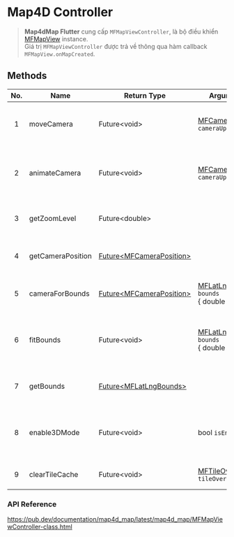 # Map4D Controller

> **Map4dMap Flutter** cung cấp `MFMapViewController`, là bộ điều khiển [MFMapView](./guides/mapview.md) instance.  
> Giá trị `MFMapViewController` được trả về thông qua hàm callback `MFMapView.onMapCreated`.

## Methods

| No. | Name | Return Type | Arguments | Description |
|:-:|-|-|-|-|
| 1 | moveCamera | Future\<void\> | [MFCameraUpdate](//pub.dev/documentation/map4d_map/latest/map4d_map/MFCameraUpdate-class.html) `cameraUpdate` | Di chuyển camera đến vị trí `cameraUpdate` ngay lập tức. |
| 2 | animateCamera | Future\<void\> | [MFCameraUpdate](//pub.dev/documentation/map4d_map/latest/map4d_map/MFCameraUpdate-class.html) `cameraUpdate` | Di chuyển camera đến vị trí `cameraUpdate` với hiệu ứng di chuyển. |
| 3 | getZoomLevel | Future\<double\> |  | Lấy giá trị mức zoom hiện tại của bản đồ. |
| 4 | getCameraPosition | [Future\<MFCameraPosition\>](//pub.dev/documentation/map4d_map/latest/map4d_map/MFCameraPosition-class.html) |  | Lấy giá trị camera hiện tại của bản đồ. |
| 5 | cameraForBounds | [Future\<MFCameraPosition\>](//pub.dev/documentation/map4d_map/latest/map4d_map/MFCameraPosition-class.html) | [MFLatLngBounds](//pub.dev/documentation/map4d_map/latest/map4d_map/MFLatLngBounds-class.html) `bounds`<br>{ double `padding` } | Lấy giá trị camera đối với `bounds` (và `padding`). |
| 6 | fitBounds | Future\<void\> | [MFLatLngBounds](//pub.dev/documentation/map4d_map/latest/map4d_map/MFLatLngBounds-class.html) `bounds`<br>{ double `padding` } | Di chuyển camera đến ví trí thích hợp với `bounds` (và `padding`). |
| 7 | getBounds | [Future\<MFLatLngBounds\>](//pub.dev/documentation/map4d_map/latest/map4d_map/MFLatLngBounds-class.html) |  | Lấy vùng hiển thị hiện tại của bản đồ. |
| 8 | enable3DMode | Future\<void\> | bool `isEnable` | Set chế độ 2D, 3D cho bản đồ, `true` thì sẽ hiển thị bản đồ ở chế độ 3D. |
| 9 | clearTileCache | Future\<void\> | [MFTileOverlayId](//pub.dev/documentation/map4d_map/latest/map4d_map/MFTileOverlayId-class.html) `tileOverlayId` | Xóa cache của [tile overlay](./guides/tile-overlay.md). |

### API Reference

<https://pub.dev/documentation/map4d_map/latest/map4d_map/MFMapViewController-class.html>